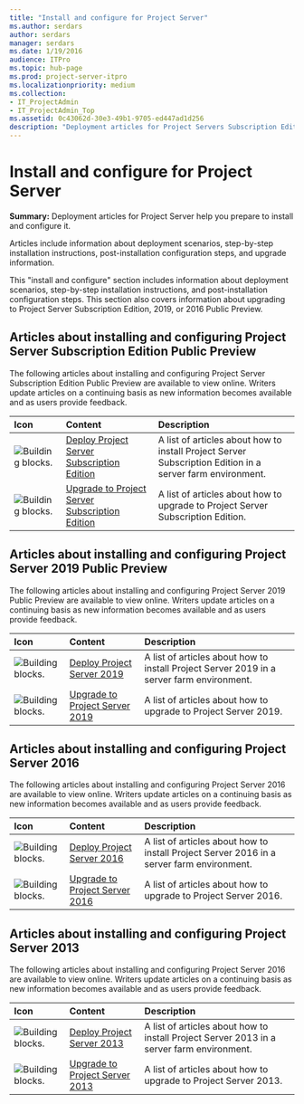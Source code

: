 ```yaml
---
title: "Install and configure for Project Server"
ms.author: serdars
author: serdars
manager: serdars
ms.date: 1/19/2016
audience: ITPro
ms.topic: hub-page
ms.prod: project-server-itpro
ms.localizationpriority: medium
ms.collection:
- IT_ProjectAdmin
- IT_ProjectAdmin_Top
ms.assetid: 0c43062d-30e3-49b1-9705-ed447ad1d256
description: "Deployment articles for Project Servers Subscription Edition, 2019, 2016, and 2013 Public Preview helps you prepare to install and configure it."
---
```


# Install and configure for Project Server 
 
 **Summary:** Deployment articles for Project Server help you prepare to install and configure it.
  
Articles include information about deployment scenarios, step-by-step installation instructions, post-installation configuration steps, and upgrade information.
  
 This "install and configure" section includes information about deployment scenarios, step-by-step installation instructions, and post-installation configuration steps. This section also covers information about upgrading to Project Server Subscription Edition, 2019, or 2016 Public Preview.

## Articles about installing and configuring Project Server Subscription Edition Public Preview

The following articles about installing and configuring Project Server Subscription Edition Public Preview are available to view online. Writers update articles on a continuing basis as new information becomes available and as users provide feedback.
  
|**Icon**|**Content**|**Description**|
|:-----|:-----|:-----|
|![Building blocks.](images/mod_icon_buildingblock_M.png)|[Deploy Project Server Subscription Edition](deploy-project-server-2016.md) <br/> |A list of articles about how to install Project Server Subscription Edition in a server farm environment.  <br/> |
|![Building blocks.](images/mod_icon_buildingblock_M.png)|[Upgrade to Project Server Subscription Edition](upgrade-project-server-subscription-edition.md) <br/> |A list of articles about how to upgrade to Project Server Subscription Edition.  <br/> |

## Articles about installing and configuring Project Server 2019 Public Preview

The following articles about installing and configuring Project Server 2019 Public Preview are available to view online. Writers update articles on a continuing basis as new information becomes available and as users provide feedback.
  
|**Icon**|**Content**|**Description**|
|:-----|:-----|:-----|
|![Building blocks.](images/mod_icon_buildingblock_M.png)|[Deploy Project Server 2019](deploy-project-server-2016.md) <br/> |A list of articles about how to install Project Server 2019 in a server farm environment.  <br/> |
|![Building blocks.](images/mod_icon_buildingblock_M.png)|[Upgrade to Project Server 2019](upgrade-to-project-server-2019.md) <br/> |A list of articles about how to upgrade to Project Server 2019.  <br/> |
  
## Articles about installing and configuring Project Server 2016

The following articles about installing and configuring Project Server 2016 are available to view online. Writers update articles on a continuing basis as new information becomes available and as users provide feedback.
  
|**Icon**|**Content**|**Description**|
|:-----|:-----|:-----|
|![Building blocks.](images/mod_icon_buildingblock_M.png)|[Deploy Project Server 2016](deploy-project-server-2016.md) <br/> |A list of articles about how to install Project Server 2016 in a server farm environment.  <br/> |
|![Building blocks.](images/mod_icon_buildingblock_M.png)|[Upgrade to Project Server 2016](upgrade-to-project-server-2016.md) <br/> |A list of articles about how to upgrade to Project Server 2016.  <br/> |
   
## Articles about installing and configuring Project Server 2013

The following articles about installing and configuring Project Server 2016 are available to view online. Writers update articles on a continuing basis as new information becomes available and as users provide feedback.

|**Icon**|**Content**|**Description**|
|:-----|:-----|:-----|
|![Building blocks.](images/mod_icon_buildingblock_M.png)|[Deploy Project Server 2013](deploy-project-server-2013.md) <br/> |A list of articles about how to install Project Server 2013 in a server farm environment.  <br/> |
|![Building blocks.](images/mod_icon_buildingblock_M.png)|[Upgrade to Project Server 2013](upgrade-to-project-server-2013.md) <br/> |A list of articles about how to upgrade to Project Server 2013.  <br/> |

